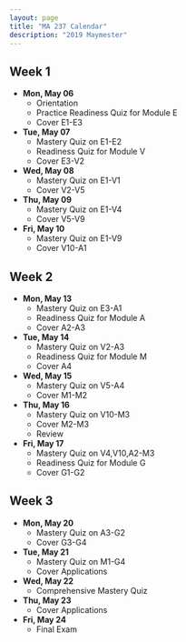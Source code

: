 ```yaml
---
layout: page
title: "MA 237 Calendar"
description: "2019 Maymester"
---
```


## Week 1

- **Mon, May 06**
  - Orientation
  - Practice Readiness Quiz for Module E
  - Cover E1-E3
- **Tue, May 07**
  - Mastery Quiz on E1-E2
  - Readiness Quiz for Module V
  - Cover E3-V2
- **Wed, May 08**
  - Mastery Quiz on E1-V1
  - Cover V2-V5
- **Thu, May 09**
  - Mastery Quiz on E1-V4
  - Cover V5-V9
- **Fri, May 10**
  - Mastery Quiz on E1-V9
  - Cover V10-A1

## Week 2

- **Mon, May 13**
  - Mastery Quiz on E3-A1
  - Readiness Quiz for Module A
  - Cover A2-A3
- **Tue, May 14**
  - Mastery Quiz on V2-A3
  - Readiness Quiz for Module M
  - Cover A4
- **Wed, May 15**
  - Mastery Quiz on V5-A4
  - Cover M1-M2
- **Thu, May 16**
  - Mastery Quiz on V10-M3
  - Cover M2-M3
  - Review
- **Fri, May 17**
  - Mastery Quiz on V4,V10,A2-M3
  - Readiness Quiz for Module G
  - Cover G1-G2

## Week 3

- **Mon, May 20**
  - Mastery Quiz on A3-G2
  - Cover G3-G4
- **Tue, May 21**
  - Mastery Quiz on M1-G4
  - Cover Applications
- **Wed, May 22**
  - Comprehensive Mastery Quiz
- **Thu, May 23**
  - Cover Applications
- **Fri, May 24**
  - Final Exam
